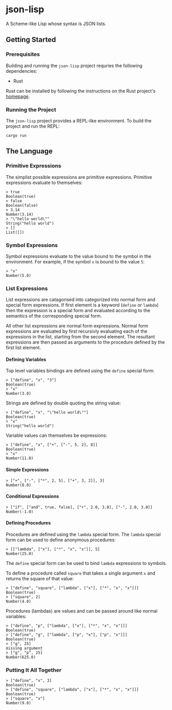 # json-lisp

A Scheme-like Lisp whose syntax is JSON lists.

## Getting Started

### Prerequisites

Building and running the `json-lisp` project requries the following dependencies:

- Rust

Rust can be installed by following the instructions on the Rust project's
[homepage](https://www.rust-lang.org/tools/install).

### Running the Project

The `json-lisp` project provides a REPL-like environment. To build the project
and run the REPL:

```shell
cargo run
```

## The Language

### Primitive Expressions

The simplist possible expressions are primitive expressions. Primitive
expressions evaluate to themselves:

```shell
> true
Boolean(true)
> false
Boolean(false)
> 3.14
Number(3.14)
> "\"hello world\""
String("hello world")
> []
List([])
```

### Symbol Expressions

Symbol expressions evaluate to the value bound to the symbol in the environment. For example, if the symbol `x` is bound to the value `5`:

```shell
> "x"
Number(5.0)
```

### List Expressions

List expressions are catagorised into categorized into normal form and special
form expressions. If first element is a keyword (`define` or `lambda`) then the
expression is a special form and evaluated according to the semantics of the
corresponding special form.

All other list expressions are normal form expressions. Normal form expressions
are evaluated by first recursivly evaluating each of the expressions in the
list, starting from the second element. The resultant expressions are then
passed as arguments to the procedure defined by the first list element.

#### Defining Variables

Top level variables bindings are defined using the `define` special form:

```shell
> ["define", "x", "3"]
Boolean(true)
> "x"
Number(3.0)
```

Strings are defined by double quoting the string value:

```shell
> ["define", "x", "\"hello world\""]
Boolean(true)
> "x"
String("hello world")
```

Variable values can themselves be expressions:

```shell
> ["define", "x", ["+", ["-", 5, 2], 8]]
Boolean(true)
> "x"
Number(11.0)
```

#### Simple Expressions

```shell
> ["+", ["-", ["*", 2, 5], ["+", 3, 2]], 3]
Number(8.0)
```

#### Conditional Expressions

```shell
> ["if", ["and", true, false], ["+", 2.0, 3.0], ["-", 2.0, 3.0]]
Number(-1.0)
```

#### Defining Procedures

Procedures are defined using the `lambda` special form. The `lambda` special
form can be used to define anonymous procedures:

```shell
> [["lambda", ["x"], ["*", "x", "x"]], 5]
Number(25.0)
```

The `define` special form can be used to bind `lambda` expressions to symbols.

To define a procedure called `square` that takes a single argument `x` and
returns the square of that value:

```shell
> ["define", "square", ["lambda", ["x"], ["*", "x", "x"]]]
Boolean(true)
> ["square", 2]
Number(4.0)
```

Procedures (lambdas) are values and can be passed around like normal variables:

```shell
> ["define", "p", ["lambda", ["x"], ["*", "x", "x"]]]
Boolean(true)
> ["define", "g", ["lambda", ["p", "x"], ["p", "x"]]]
Boolean(true)
> ["g", 25]
missing argument
> ["g", "p", 25]
Number(625.0)
```

### Putting It All Together

```shell
> ["define", "x", 3]
Boolean(true)
> ["define", "square", ["lambda", ["x"], ["*", "x", "x"]]]
Boolean(true)
> ["square", "x"]
Number(9.0)
```
